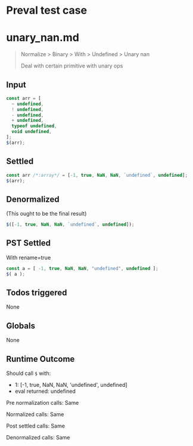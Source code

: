 # Preval test case

# unary_nan.md

> Normalize > Binary > With > Undefined > Unary nan
>
> Deal with certain primitive with unary ops

## Input

`````js filename=intro
const arr = [
  ~ undefined,
  ! undefined,
  - undefined,
  + undefined,
  typeof undefined,
  void undefined,
];
$(arr);
`````


## Settled


`````js filename=intro
const arr /*:array*/ = [-1, true, NaN, NaN, `undefined`, undefined];
$(arr);
`````


## Denormalized
(This ought to be the final result)

`````js filename=intro
$([-1, true, NaN, NaN, `undefined`, undefined]);
`````


## PST Settled
With rename=true

`````js filename=intro
const a = [ -1, true, NaN, NaN, "undefined", undefined ];
$( a );
`````


## Todos triggered


None


## Globals


None


## Runtime Outcome


Should call `$` with:
 - 1: [-1, true, NaN, NaN, 'undefined', undefined]
 - eval returned: undefined

Pre normalization calls: Same

Normalized calls: Same

Post settled calls: Same

Denormalized calls: Same
